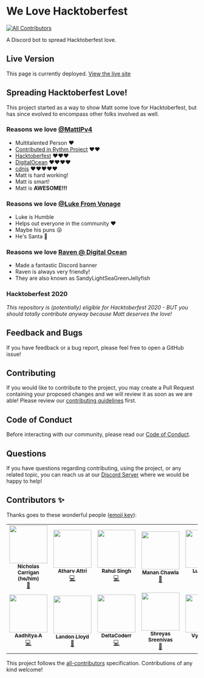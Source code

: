 # We Love Hacktoberfest

<!-- ALL-CONTRIBUTORS-BADGE:START - Do not remove or modify this section -->
[![All Contributors](https://img.shields.io/badge/all_contributors-13-orange.svg?style=flat-square)](#contributors-)
<!-- ALL-CONTRIBUTORS-BADGE:END -->

A Discord bot to spread Hacktoberfest love.

## Live Version

This page is currently deployed. [View the live site](https://discord.gg/hacktoberfest)

## Spreading Hacktoberfest Love!

This project started as a way to show Matt some love for Hacktoberfest, but has since evolved to encompass other folks involved as well.

### Reasons we love [@MattIPv4](https://github.com/MattIPv4)

- Multitalented Person ❤️
- [Contributed in Rythm Project](https://rythmbot.co/) ❤️❤️
- [Hacktoberfest](https://github.com/digitalocean/hacktoberfest/pull/596) ❤️❤️❤️
- [DigitalOcean](https://github.com/digitalocean) ❤️❤️❤️❤️
- [cdnjs](https://github.com/cdnjs) ❤️❤️❤️❤️❤️
- Matt is hard working!
- Matt is smart!
- Matt is **AWESOME!!!**

### Reasons we love [@Luke From Vonage](https://github.com/lukeocodes)

- Luke is Humble
- Helps out everyone in the community ❤️
- Maybe his puns 😜
- He's Santa 🎅

### Reasons we love [Raven @ Digital Ocean](https://github.com/AmNotADev)

- Made a fantastic Discord banner
- Raven is always very friendly!
- They are also known as SandyLightSeaGreenJellyfish

### Hacktoberfest 2020

_This repository is (potentially) eligible for Hacktoberfest 2020 - BUT you should totally contribute anyway because Matt deserves the love!_

## Feedback and Bugs

If you have feedback or a bug report, please feel free to open a GitHub issue!

## Contributing

If you would like to contribute to the project, you may create a Pull Request containing your proposed changes and we will review it as soon as we are able! Please review our [contributing guidelines](CONTRIBUTING.md) first.

## Code of Conduct

Before interacting with our community, please read our [Code of Conduct](CODE_OF_CONDUCT.md).

## Questions

If you have questions regarding contributing, using the project, or any related topic, you can reach us at our [Discord Server](http://chat.nhcarrigan.com) where we would be happy to help!

## Contributors ✨

Thanks goes to these wonderful people ([emoji key](https://allcontributors.org/docs/en/emoji-key)):

<!-- ALL-CONTRIBUTORS-LIST:START - Do not remove or modify this section -->
<!-- prettier-ignore-start -->
<!-- markdownlint-disable -->
<table>
  <tr>
    <td align="center"><a href="http://www.nhcarrigan.com"><img src="https://avatars1.githubusercontent.com/u/63889819?v=4" width="100px;" alt=""/><br /><sub><b>Nicholas Carrigan (he/him)</b></sub></a><br /><a href="#projectManagement-nhcarrigan" title="Project Management">📆</a></td>
    <td align="center"><a href="https://github.com/Atharv-Attri"><img src="https://avatars1.githubusercontent.com/u/48738128?v=4" width="100px;" alt=""/><br /><sub><b>Atharv Attri</b></sub></a><br /><a href="https://github.com/nhcarrigan/we-love-hacktoberfest/commits?author=Atharv-Attri" title="Code">💻</a></td>
    <td align="center"><a href="http://dr.ph4nt0m.me"><img src="https://avatars0.githubusercontent.com/u/22918499?v=4" width="100px;" alt=""/><br /><sub><b>Rahul Singh</b></sub></a><br /><a href="https://github.com/nhcarrigan/we-love-hacktoberfest/commits?author=drph4nt0m" title="Code">💻</a></td>
    <td align="center"><a href="https://portfolio.mananchawla2005.repl.co/"><img src="https://avatars3.githubusercontent.com/u/42414965?v=4" width="100px;" alt=""/><br /><sub><b>Manan Chawla</b></sub></a><br /><a href="https://github.com/nhcarrigan/we-love-hacktoberfest/commits?author=mananchawla2005" title="Documentation">📖</a></td>
    <td align="center"><a href="https://twitter.com/lukeocodes"><img src="https://avatars0.githubusercontent.com/u/956290?v=4" width="100px;" alt=""/><br /><sub><b>Luke Oliff</b></sub></a><br /><a href="https://github.com/nhcarrigan/we-love-hacktoberfest/commits?author=lukeocodes" title="Code">💻</a></td>
    <td align="center"><a href="https://sijmenhuizenga.nl"><img src="https://avatars1.githubusercontent.com/u/8008227?v=4" width="100px;" alt=""/><br /><sub><b>Sijmen</b></sub></a><br /><a href="https://github.com/nhcarrigan/we-love-hacktoberfest/commits?author=SijmenHuizenga" title="Code">💻</a></td>
    <td align="center"><a href="https://ish-u.github.io/"><img src="https://avatars1.githubusercontent.com/u/51030453?v=4" width="100px;" alt=""/><br /><sub><b>Anmol Gupta</b></sub></a><br /><a href="https://github.com/nhcarrigan/we-love-hacktoberfest/commits?author=ish-u" title="Documentation">📖</a></td>
  </tr>
  <tr>
    <td align="center"><a href="https://kryome.carrd.co"><img src="https://avatars1.githubusercontent.com/u/59508546?v=4" width="100px;" alt=""/><br /><sub><b>Aadhitya A</b></sub></a><br /><a href="https://github.com/nhcarrigan/we-love-hacktoberfest/commits?author=alphaX86" title="Code">💻</a></td>
    <td align="center"><a href="http://landonlloyd.github.io"><img src="https://avatars0.githubusercontent.com/u/65516863?v=4" width="100px;" alt=""/><br /><sub><b>Landon Lloyd</b></sub></a><br /><a href="https://github.com/nhcarrigan/we-love-hacktoberfest/commits?author=LandonLloyd" title="Documentation">📖</a></td>
    <td align="center"><a href="https://github.com/DeltaCoderr"><img src="https://avatars3.githubusercontent.com/u/51528076?v=4" width="100px;" alt=""/><br /><sub><b>DeltaCoderr</b></sub></a><br /><a href="https://github.com/nhcarrigan/we-love-hacktoberfest/commits?author=DeltaCoderr" title="Code">💻</a></td>
    <td align="center"><a href="http://bedav.org"><img src="https://avatars2.githubusercontent.com/u/46835608?v=4" width="100px;" alt=""/><br /><sub><b>Shreyas Sreenivas</b></sub></a><br /><a href="https://github.com/nhcarrigan/we-love-hacktoberfest/commits?author=shreyas44" title="Documentation">📖</a></td>
    <td align="center"><a href="http://www.stackoverflow.com"><img src="https://avatars0.githubusercontent.com/u/62864373?v=4" width="100px;" alt=""/><br /><sub><b>Vyom Jain</b></sub></a><br /><a href="https://github.com/nhcarrigan/we-love-hacktoberfest/commits?author=Vyvy-vi" title="Code">💻</a></td>
    <td align="center"><a href="https://karx.xyz"><img src="https://avatars0.githubusercontent.com/u/49726028?v=4" width="100px;" alt=""/><br /><sub><b>Yash Karandikar</b></sub></a><br /><a href="https://github.com/nhcarrigan/we-love-hacktoberfest/commits?author=karx1" title="Code">💻</a></td>
  </tr>
</table>

<!-- markdownlint-enable -->
<!-- prettier-ignore-end -->
<!-- ALL-CONTRIBUTORS-LIST:END -->

This project follows the [all-contributors](https://github.com/all-contributors/all-contributors) specification. Contributions of any kind welcome!
